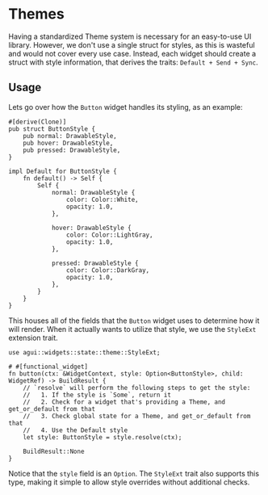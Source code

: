# Themes

Having a standardized Theme system is necessary for an easy-to-use UI library. However, we don't use a single struct for styles, as this is wasteful and would not cover every use case. Instead, each widget should create a struct with style information, that derives the traits: `Default + Send + Sync`.

## Usage

Lets go over how the `Button` widget handles its styling, as an example:

```rust,noplaypen
#[derive(Clone)]
pub struct ButtonStyle {
    pub normal: DrawableStyle,
    pub hover: DrawableStyle,
    pub pressed: DrawableStyle,
}

impl Default for ButtonStyle {
    fn default() -> Self {
        Self {
            normal: DrawableStyle {
                color: Color::White,
                opacity: 1.0,
            },

            hover: DrawableStyle {
                color: Color::LightGray,
                opacity: 1.0,
            },

            pressed: DrawableStyle {
                color: Color::DarkGray,
                opacity: 1.0,
            },
        }
    }
}
```

This houses all of the fields that the `Button` widget uses to determine how it will render. When it actually wants to utilize that style, we use the `StyleExt` extension trait.

```rust,noplaypen
use agui::widgets::state::theme::StyleExt;

# #[functional_widget]
fn button(ctx: &WidgetContext, style: Option<ButtonStyle>, child: WidgetRef) -> BuildResult {
    // `resolve` will perform the following steps to get the style:
    //   1. If the style is `Some`, return it
    //   2. Check for a widget that's providing a Theme, and get_or_default from that
    //   3. Check global state for a Theme, and get_or_default from that
    //   4. Use the Default style
    let style: ButtonStyle = style.resolve(ctx);

    BuildResult::None
}
```

Notice that the `style` field is an `Option`. The `StyleExt` trait also supports this type, making it simple to allow style overrides without additional checks.